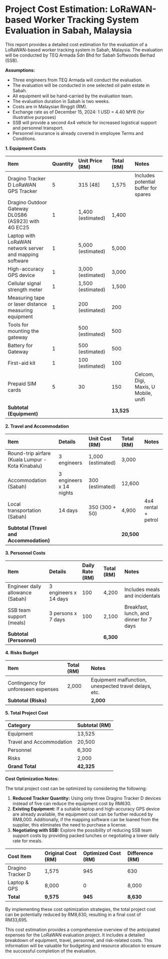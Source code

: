 # **Project Cost Estimation: LoRaWAN-based Worker Tracking System Evaluation in Sabah, Malaysia**

This report provides a detailed cost estimation for the evaluation of a LoRaWAN-based worker tracking system in Sabah, Malaysia. The evaluation will be conducted by TEQ Armada Sdn Bhd for Sabah Softwoods Berhad (SSB).

**Assumptions:**

* Three engineers from TEQ Armada will conduct the evaluation.  
* The evaluation will be conducted in one selected oil palm estate in Sabah.  
* All equipment will be hand-carried by the evaluation team.  
* The evaluation duration in Sabah is two weeks.  
* Costs are in Malaysian Ringgit (RM).  
* Exchange rate as of December 15, 2024: 1 USD = 4.40 MYR (for illustrative purposes)  
* SSB will provide a second 4x4 vehicle for increased logistical support and personnel transport.  
* Personnel insurance is already covered in employee Terms and Conditions.

**1. Equipment Costs**

| Item | Quantity | Unit Price (RM) | Total (RM) | Notes |
| :---- | :---- | :---- | :---- | :---- |
| Dragino Tracker D LoRaWAN GPS Tracker | 5 | 315 [48] | 1,575 | Includes potential buffer for spares |
| Dragino Outdoor Gateway DL0S86 (AS923) with 4G EC25 | 1 | 1,400 (estimated) | 1,400 |  |
| Laptop with LoRaWAN network server and mapping software | 1 | 5,000 (estimated) | 5,000 |  |
| High-accuracy GPS device | 1 | 3,000 (estimated) | 3,000 |  |
| Cellular signal strength meter | 1 | 1,500 (estimated) | 1,500 |  |
| Measuring tape or laser distance measuring equipment | 1 | 200 (estimated) | 200 |  |
| Tools for mounting the gateway |  | 500 (estimated) | 500 |  |
| Battery for Gateway | 1 | 500 (estimated) | 500 |  |
| First-aid kit | 1 | 100 (estimated) | 100 |  |
| Prepaid SIM cards | 5 | 30 | 150 | Celcom, Digi, Maxis, U Mobile, unifi |
| **Subtotal (Equipment)** |  |  | **13,525** |  |

**2. Travel and Accommodation**

| Item | Details | Unit Cost (RM) | Total (RM) | Notes |
| :---- | :---- | :---- | :---- | :---- |
| Round-trip airfare (Kuala Lumpur - Kota Kinabalu) | 3 engineers | 1,000 (estimated) | 3,000 |  |
| Accommodation (Sabah) | 3 engineers x 14 nights | 300 (estimated) | 12,600 |  |
| Local transportation (Sabah) | 14 days | 350 (300 + 50) | 4,900 | 4x4 rental + petrol |
| **Subtotal (Travel and Accommodation)** |  |  | **20,500** |  |

**3. Personnel Costs**

| Item | Details | Daily Rate (RM) | Total (RM) | Notes |
| :---- | :---- | :---- | :---- | :---- |
| Engineer daily allowance (Sabah) | 3 engineers x 14 days | 100 | 4,200 | Includes meals and incidentals |
| SSB team support (meals) | 3 persons x 7 days | 100 | 2,100 | Breakfast, lunch, and dinner for 7 days |
| **Subtotal (Personnel)** |  |  | **6,300** |  |

**4. Risks Budget**

| Item | Total (RM) | Notes |
| :---- | :---- | :---- |
| Contingency for unforeseen expenses | 2,000 | Equipment malfunction, unexpected travel delays, etc. |
| **Subtotal (Risks)** |  | **2,000** |

**5. Total Project Cost**

| Category | Subtotal (RM) |
| :---- | :---- |
| Equipment | 13,525 |
| Travel and Accommodation | 20,500 |
| Personnel | 6,300 |
| Risks | 2,000 |
| **Grand Total** | **42,325** |

**Cost Optimization Notes:**

The total project cost can be optimized by considering the following:

1. **Reduced Tracker Quantity:** Using only three Dragino Tracker D devices instead of five can reduce the equipment cost by RM630.  
2. **Existing Equipment:** If a suitable laptop and high-accuracy GPS device are already available, the equipment cost can be further reduced by RM8,000. Additionally, if the mapping software can be loaned from the supplier, this eliminates the need to purchase a license.  
3. **Negotiating with SSB:** Explore the possibility of reducing SSB team support costs by providing packed lunches or negotiating a lower daily rate for meals.

| Cost Item | Original Cost (RM) | Optimized Cost (RM) | Difference (RM) |
| :---- | :---- | :---- | :---- |
| Dragino Tracker D | 1,575 | 945 | 630 |
| Laptop & GPS | 8,000 | 0 | 8,000 |
| **Total** | **9,575** | **945** | **8,630** |

By implementing these cost optimization strategies, the total project cost can be potentially reduced by RM8,630, resulting in a final cost of RM33,695.

This cost estimation provides a comprehensive overview of the anticipated expenses for the LoRaWAN evaluation project. It includes a detailed breakdown of equipment, travel, personnel, and risk-related costs. This information will be valuable for budgeting and resource allocation to ensure the successful completion of the evaluation.

